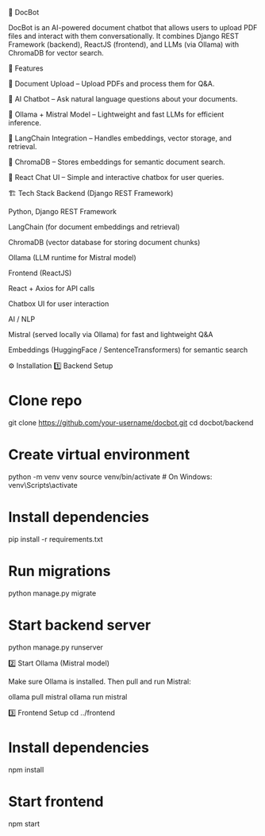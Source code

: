 📄 DocBot

DocBot is an AI-powered document chatbot that allows users to upload PDF files and interact with them conversationally.
It combines Django REST Framework (backend), ReactJS (frontend), and LLMs (via Ollama) with ChromaDB for vector search.

🚀 Features

🔹 Document Upload – Upload PDFs and process them for Q&A.

🔹 AI Chatbot – Ask natural language questions about your documents.

🔹 Ollama + Mistral Model – Lightweight and fast LLMs for efficient inference.

🔹 LangChain Integration – Handles embeddings, vector storage, and retrieval.

🔹 ChromaDB – Stores embeddings for semantic document search.

🔹 React Chat UI – Simple and interactive chatbox for user queries.

🏗️ Tech Stack
Backend (Django REST Framework)

Python, Django REST Framework

LangChain (for document embeddings and retrieval)

ChromaDB (vector database for storing document chunks)

Ollama (LLM runtime for Mistral model)

Frontend (ReactJS)

React + Axios for API calls

Chatbox UI for user interaction

AI / NLP

Mistral (served locally via Ollama) for fast and lightweight Q&A

Embeddings (HuggingFace / SentenceTransformers) for semantic search

⚙️ Installation
1️⃣ Backend Setup
# Clone repo
git clone https://github.com/your-username/docbot.git
cd docbot/backend

# Create virtual environment
python -m venv venv
source venv/bin/activate   # On Windows: venv\Scripts\activate

# Install dependencies
pip install -r requirements.txt

# Run migrations
python manage.py migrate

# Start backend server
python manage.py runserver

2️⃣ Start Ollama (Mistral model)

Make sure Ollama
 is installed. Then pull and run Mistral:

ollama pull mistral
ollama run mistral

3️⃣ Frontend Setup
cd ../frontend

# Install dependencies
npm install

# Start frontend
npm start